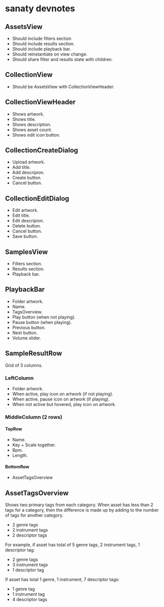 # sanaty devnotes

## AssetsView

- Should include filters section
- Should include results section.
- Should include playback bar.
- Should reinstantiate on view change.
- Should share filter and results state with children.

## CollectionView

- Should be AssetsView with CollectionViewHeader.

## CollectionViewHeader

- Shows artwork.
- Shows title.
- Shows description.
- Shows asset count.
- Shows edit icon button.

## CollectionCreateDialog

- Upload artwork.
- Add title.
- Add descripion.
- Create button.
- Cancel button.

## CollectionEditDialog

- Edit artwork.
- Edit title.
- Edit descripion.
- Delete button.
- Cancel button.
- Save button.

## SamplesView

- Filters section.
- Results section.
- Playback bar.

## PlaybackBar

- Folder artwork.
- Name.
- TagsOverview.
- Play button (when not playing).
- Pause button (when playing).
- Previous button.
- Next button.
- Volume slider.

## SampleResultRow

Grid of 3 columns.

### LeftColumn

- Folder artwork.
- When active, play icon on artwork (if not playing).
- When active, pause icon on artwork (if playing).
- When not active but hovered, play icon on artwork.

### MiddleColumn (2 rows)

#### TopRow

- Name.
- Key + Scale together.
- Bpm.
- Length.

#### BottomRow

- AssetTagsOverview

## AssetTagsOverview

Shows two primary tags from each category.
When asset has less than 2 tags for a category,
then the difference is made up by adding to
the number of tags for another category.

- 2 genre tags
- 2 instrument tags
- 2 descriptor tags

For example, if asset has total of 5 genre tags, 2 instrument tags, 1 descriptor tag:

- 2 genre tags
- 3 instrument tags
- 1 descriptor tag

If asset has total 1 genre, 1 instrument, 7 descriptor tags:

- 1 genre tag
- 1 instrument tag
- 4 descriptor tags
